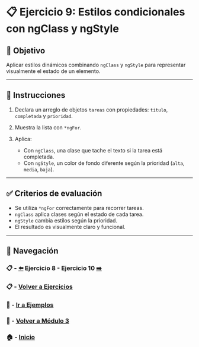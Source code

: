 # 📋 Ejercicio 9: Estilos condicionales con ngClass y ngStyle

## 🎯 Objetivo
Aplicar estilos dinámicos combinando `ngClass` y `ngStyle` para representar visualmente el estado de un elemento.

---

## 📝 Instrucciones

1. Declara un arreglo de objetos `tareas` con propiedades: `titulo`, `completada` y `prioridad`.

2. Muestra la lista con `*ngFor`.

3. Aplica:
   - Con `ngClass`, una clase que tache el texto si la tarea está completada.
   - Con `ngStyle`, un color de fondo diferente según la prioridad (`alta`, `media`, `baja`).

---

## ✅ Criterios de evaluación

- Se utiliza `*ngFor` correctamente para recorrer tareas.
- `ngClass` aplica clases según el estado de cada tarea.
- `ngStyle` cambia estilos según la prioridad.
- El resultado es visualmente claro y funcional.

---

## 🔁 Navegación

### 📋 - [⬅️](./Ejercicio_8.md) Ejercicio 8 - Ejercicio 10 [➡️](./Ejercicio_10.md)

### 📋 - [Volver a Ejercicios](../README.md)

### 🧪 - [Ir a Ejemplos](../../Ejemplos/README.md)

### 📘 - [Volver a Módulo 3](../../Modulo_3.md)

### 🏠 - [Inicio](../../../README.md)
